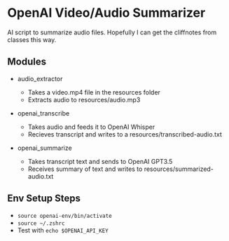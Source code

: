 # OpenAI Video/Audio Summarizer
AI script to summarize audio files. Hopefully I can get the cliffnotes from classes this way.

## Modules

- audio_extractor
    - Takes a video.mp4 file in the resources folder
    - Extracts audio to resources/audio.mp3
- openai_transcribe
    - Takes audio and feeds it to OpenAI Whisper
    - Recieves transcript and writes to a resources/transcribed-audio.txt

- openai_summarize
    - Takes transcript text and sends to OpenAI GPT3.5
    - Receives summary of text and writes to resources/summarized-audio.txt

## Env Setup Steps

- `source openai-env/bin/activate`
- `source ~/.zshrc`
- Test with `echo $OPENAI_API_KEY`